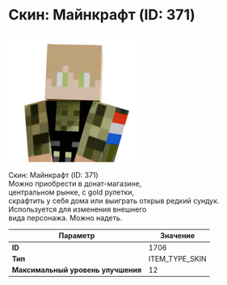 # Скин: Майнкрафт (ID: 371)

![Item Image](../img/1706.webp?raw=true)

Скин: Майнкрафт (ID: 371)<br>Можно приобрести в донат-магазине,<br>центральном рынке, с gold рулетки,<br>скрафтить у себя дома или выиграть открыв редкий сундук.<br>Используется для изменения внешнего<br>вида персонажа. Можно надеть.


| Параметр | Значение |
|----------|----------|
| **ID** | 1706 |
| **Тип** | ITEM_TYPE_SKIN |
| **Максимальный уровень улучшения** | 12 |

